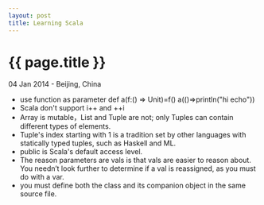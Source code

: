```yaml
---
layout: post
title: Learning Scala
---
```


{{ page.title }}
================

<p class="meta">04 Jan 2014 - Beijing, China</p>

* use function as parameter
                def a(f:() => Unit)=f()
                a(()=>println("hi echo"))
* Scala don't support i++ and ++i
* Array is mutable，List and Tuple are not; only Tuples can contain different types of elements.
* Tuple's index starting with 1 is a tradition set by other languages with statically typed tuples, such as Haskell and ML.
* public is Scala's default access level.
* The reason parameters are vals is that vals are easier to reason about. You needn’t look further to determine if a val is reassigned, as you must do with a var.
* you must define both the class and its companion object in the same source file.



